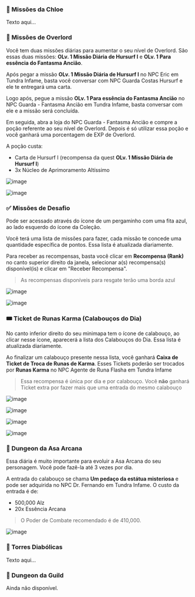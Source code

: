 ### :heart_decoration: Missões da Chloe
Texto aqui...

### 💪 Missões de Overlord
Você tem duas missões diárias para aumentar o seu nível de Overlord. São essas duas missões: **OLv. 1 Missão Diária de Hursurf I** e **OLv. 1 Para essência do Fantasma Ancião**.

Após pegar a missão **OLv. 1 Missão Diária de Hursurf I** no NPC Eric em Tundra Infame, basta você conversar com NPC Guarda Costas Hursurf e ele te entregará uma carta.

Logo após, pegue a missão **OLv. 1 Para essência do Fantasma Ancião** no NPC Guarda - Fantasma Ancião em Tundra Infame, basta conversar com ele e a missão será concluída.

Em seguida, abra a loja do NPC Guarda - Fantasma Ancião e compre a poção referente ao seu nível de Overlord. Depois é só utilizar essa poção e você ganhará uma porcentagem de EXP de Overlord. 

A poção custa:

- Carta de Hursurf I (recompensa da quest **OLv. 1 Missão Diária de Hursurf I**)
- 3x Núcleo de Aprimoramento Altíssimo

![image](https://github.com/user-attachments/assets/52b4c04d-c9f4-415a-998a-1472c7f579bb)

![image](https://github.com/user-attachments/assets/ceeeb141-479c-4fc8-9420-aa2ed41d509f)

### :white_check_mark: Missões de Desafio
Pode ser acessado através do ícone de um pergaminho com uma fita azul, ao lado esquerdo do ícone da Coleção.

Você terá uma lista de missões para fazer, cada missão te concede uma quantidade específica de pontos. Essa lista é atualizada diariamente.

Para receber as recompensas, basta você clicar em **Recompensa (Rank)** no canto superior direito da janela, selecionar a(s) recompensa(s) disponível(is) e clicar em "Receber Recompensa".
> As recompensas disponíveis para resgate terão uma borda azul

![image](https://github.com/user-attachments/assets/134b2507-252d-4dc1-8e6b-32313b297860)

![image](https://github.com/user-attachments/assets/61c98ea3-3315-4938-8cdd-2710a8953f6a)

### :tickets: Ticket de Runas Karma (Calabouços do Dia)
No canto inferior direito do seu minimapa tem o ícone de calabouço, ao clicar nesse ícone, aparecerá a lista dos Calabouços do Dia. Essa lista é atualizada diariamente.

Ao finalizar um calabouço presente nessa lista, você ganhará  **Caixa de Ticket de Troca de Runas de Karma**. Esses Tickets poderão ser trocados por **Runas Karma** no NPC Agente de Runa Flasha em Tundra Infame
> Essa recompensa é única por dia e por calabouço. Você **não** ganhará Ticket extra por fazer mais que uma entrada do mesmo calabouço

![image](https://github.com/user-attachments/assets/44e71a28-1a12-4f6e-a392-0eebca86cf76)

![image](https://github.com/user-attachments/assets/fdb48be4-667e-49ed-90a0-17b55510e284)

![image](https://github.com/user-attachments/assets/3ec9c4f7-62e6-4f33-806b-de0bcab72102)

![image](https://github.com/user-attachments/assets/6b27e12b-a223-46ab-b75d-05cf597c8efa)

### 👼 Dungeon da Asa Arcana
Essa diária é muito importante para evoluir a Asa Arcana do seu personagem. Você pode fazê-la até 3 vezes por dia.

A entrada do calabouço se chama **Um pedaço da estátua misteriosa** e pode ser adquirida no NPC Dr. Fernando em Tundra Infame. O custo da entrada é de:
- 500,000 Alz
- 20x Essência Arcana

> O Poder de Combate recomendado é de 410,000.

![image](https://github.com/user-attachments/assets/554e03a2-7399-4b74-a435-9be8a282da03)


### :imp: Torres Diabólicas
Texto aqui...

### :handshake: Dungeon da Guild
Ainda não disponível.
